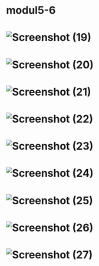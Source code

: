 # modul5-6

# ![Screenshot (19)](https://user-images.githubusercontent.com/41879991/55767134-e46b9100-5aa1-11e9-907f-bdd79fbeaf25.png)
# ![Screenshot (20)](https://user-images.githubusercontent.com/41879991/55767135-e46b9100-5aa1-11e9-88dc-dbb5cae4caad.png)
# ![Screenshot (21)](https://user-images.githubusercontent.com/41879991/55767137-e46b9100-5aa1-11e9-9c8f-2eed2cecde06.png)
# ![Screenshot (22)](https://user-images.githubusercontent.com/41879991/55767140-e5042780-5aa1-11e9-90e7-4a108abc26d5.png)
# ![Screenshot (23)](https://user-images.githubusercontent.com/41879991/55767141-e5042780-5aa1-11e9-8ee4-3b13a8e4ce1d.png)
# ![Screenshot (24)](https://user-images.githubusercontent.com/41879991/55767142-e5042780-5aa1-11e9-9e12-29ec2a4aef98.png)
# ![Screenshot (25)](https://user-images.githubusercontent.com/41879991/55767143-e59cbe00-5aa1-11e9-9860-d1c639bf2bcd.png)
# ![Screenshot (26)](https://user-images.githubusercontent.com/41879991/55767131-e3d2fa80-5aa1-11e9-9da7-3c3c4bc24aeb.png)
# ![Screenshot (27)](https://user-images.githubusercontent.com/41879991/55767132-e3d2fa80-5aa1-11e9-8268-172d8a4600be.png)
